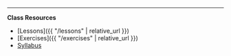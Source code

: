 ---

**Class Resources**

- [Lessons]({{ "/lessons" | relative_url }})
- [Exercises]({{ "/exercises" | relative_url }})
- [Syllabus](#)
